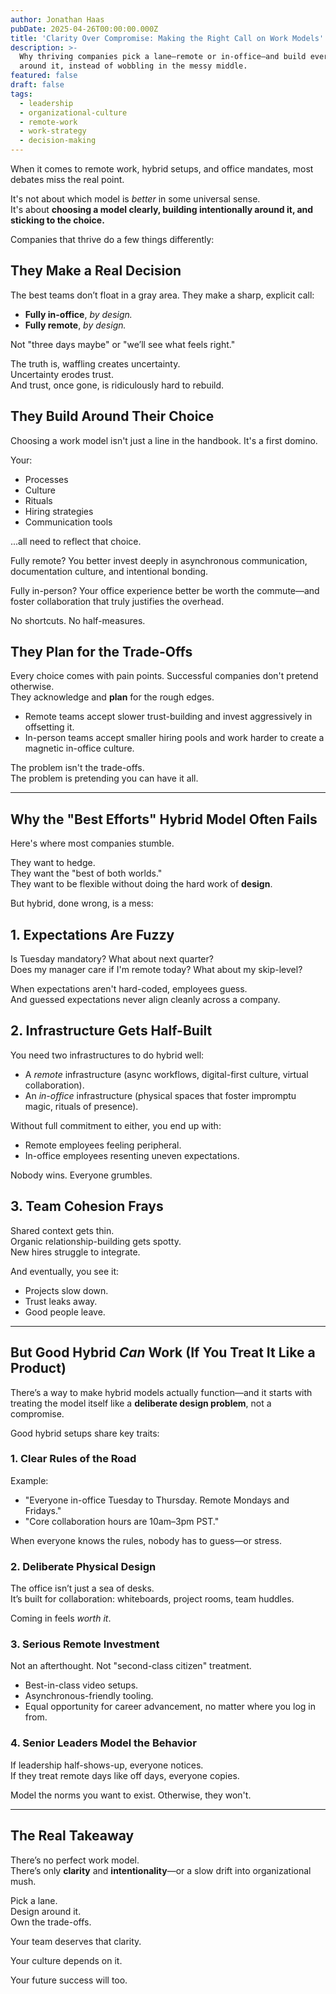 ```yaml
---
author: Jonathan Haas
pubDate: 2025-04-26T00:00:00.000Z
title: 'Clarity Over Compromise: Making the Right Call on Work Models'
description: >-
  Why thriving companies pick a lane—remote or in-office—and build everything
  around it, instead of wobbling in the messy middle.
featured: false
draft: false
tags:
  - leadership
  - organizational-culture
  - remote-work
  - work-strategy
  - decision-making
---
```


When it comes to remote work, hybrid setups, and office mandates, most debates miss the real point.

It's not about which model is _better_ in some universal sense.  
It's about **choosing a model clearly, building intentionally around it, and sticking to the choice.**

Companies that thrive do a few things differently:

## They Make a Real Decision

The best teams don’t float in a gray area. They make a sharp, explicit call:

- **Fully in-office**, _by design._
- **Fully remote**, _by design._

Not "three days maybe" or "we’ll see what feels right."

The truth is, waffling creates uncertainty.  
Uncertainty erodes trust.  
And trust, once gone, is ridiculously hard to rebuild.

## They Build Around Their Choice

Choosing a work model isn't just a line in the handbook. It's a first domino.

Your:

- Processes
- Culture
- Rituals
- Hiring strategies
- Communication tools

...all need to reflect that choice.

Fully remote? You better invest deeply in asynchronous communication, documentation culture, and intentional bonding.

Fully in-person? Your office experience better be worth the commute—and foster collaboration that truly justifies the overhead.

No shortcuts. No half-measures.

## They Plan for the Trade-Offs

Every choice comes with pain points. Successful companies don't pretend otherwise.  
They acknowledge and **plan** for the rough edges.

- Remote teams accept slower trust-building and invest aggressively in offsetting it.
- In-person teams accept smaller hiring pools and work harder to create a magnetic in-office culture.

The problem isn't the trade-offs.  
The problem is pretending you can have it all.

---

## Why the "Best Efforts" Hybrid Model Often Fails

Here's where most companies stumble.

They want to hedge.  
They want the "best of both worlds."  
They want to be flexible without doing the hard work of **design**.

But hybrid, done wrong, is a mess:

## 1. Expectations Are Fuzzy

Is Tuesday mandatory? What about next quarter?  
Does my manager care if I'm remote today? What about my skip-level?

When expectations aren't hard-coded, employees guess.  
And guessed expectations never align cleanly across a company.

## 2. Infrastructure Gets Half-Built

You need two infrastructures to do hybrid well:

- A _remote_ infrastructure (async workflows, digital-first culture, virtual collaboration).
- An _in-office_ infrastructure (physical spaces that foster impromptu magic, rituals of presence).

Without full commitment to either, you end up with:

- Remote employees feeling peripheral.
- In-office employees resenting uneven expectations.

Nobody wins. Everyone grumbles.

## 3. Team Cohesion Frays

Shared context gets thin.  
Organic relationship-building gets spotty.  
New hires struggle to integrate.

And eventually, you see it:

- Projects slow down.
- Trust leaks away.
- Good people leave.

---

## But Good Hybrid _Can_ Work (If You Treat It Like a Product)

There’s a way to make hybrid models actually function—and it starts with treating the model itself like a **deliberate design problem**, not a compromise.

Good hybrid setups share key traits:

### 1. **Clear Rules of the Road**

Example:

- "Everyone in-office Tuesday to Thursday. Remote Mondays and Fridays."
- "Core collaboration hours are 10am–3pm PST."

When everyone knows the rules, nobody has to guess—or stress.

### 2. **Deliberate Physical Design**

The office isn’t just a sea of desks.  
It’s built for collaboration: whiteboards, project rooms, team huddles.

Coming in feels _worth it_.

### 3. **Serious Remote Investment**

Not an afterthought. Not "second-class citizen" treatment.

- Best-in-class video setups.
- Asynchronous-friendly tooling.
- Equal opportunity for career advancement, no matter where you log in from.

### 4. **Senior Leaders Model the Behavior**

If leadership half-shows-up, everyone notices.  
If they treat remote days like off days, everyone copies.

Model the norms you want to exist. Otherwise, they won't.

---

## The Real Takeaway

There’s no perfect work model.  
There’s only **clarity** and **intentionality**—or a slow drift into organizational mush.

Pick a lane.  
Design around it.  
Own the trade-offs.

Your team deserves that clarity.

Your culture depends on it.

Your future success will too.

